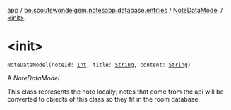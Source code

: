 [app](../../index.md) / [be.scoutswondelgem.notesapp.database.entities](../index.md) / [NoteDataModel](index.md) / [&lt;init&gt;](./-init-.md)

# &lt;init&gt;

`NoteDataModel(noteId: `[`Int`](https://kotlinlang.org/api/latest/jvm/stdlib/kotlin/-int/index.html)`, title: `[`String`](https://kotlinlang.org/api/latest/jvm/stdlib/kotlin/-string/index.html)`, content: `[`String`](https://kotlinlang.org/api/latest/jvm/stdlib/kotlin/-string/index.html)`)`

A *NoteDataModel*.

This class represents the note locally;
notes that come from the api will be converted to objects of this class so they fit in the room database.

